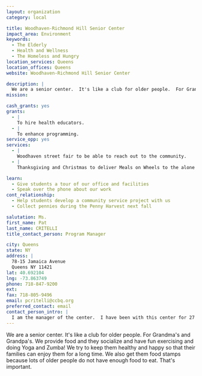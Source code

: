 ```yaml
---
layout: organization
category: local

title: Woodhaven-Richmond Hill Senior Center
impact_area: Environment
keywords: 
  - The Elderly
  - Health and Wellness
  - The Homeless and Hungry
location_services: Queens
location_offices: Queens
website: Woodhaven-Richmond Hill Senior Center

description: |
  We are a senior center.  It's like a club for older people.  For Grandma's and Grandpa's.  We provide food and they socialize and have fun exercising and doing Yoga and Zumba! We try to keep them healthy and happy so that their families can enjoy them for a long time.  We also get them food stamps because lots of older people do not have enough food to eat. That's important.
mission: 

cash_grants: yes
grants: 
  - |
    To hire health educators.
  - |
    To enhance programming.
service_opp: yes
services: 
  - |
    Woodhaven street fair to be able to reach out to the community.
  - |
    Thanksgiving and Christmas to deliver Meals on Wheels to the alone and homebound with their parents.

learn: 
  - Give students a tour of our office and facilities
  - Speak over the phone about our work
cont_relationship: 
  - Help students develop a community service project with us
  - Collect pennies during the Penny Harvest next fall

salutation: Ms.
first_name: Pat
last_name: CRITELLI
title_contact_person: Program Manager

city: Queens
state: NY
address: |
  78-15 Jamaica Avenue  
  Queens NY 11421
lat: 40.692104
lng: -73.863749
phone: 718-847-9200
ext: 
fax: 718-805-9496
email: pcritelli@ccbq.org
preferred_contact: email
contact_person_intro: |
  I am the manager of the center.  I have been with this center for 27 years. I love my job because it helps people who really need help with everyday problems. I have worked with common cents for 3 years because it really helps both the students and the seniors develop a real friendship.
---
```

We are a senior center.  It's like a club for older people.  For Grandma's and Grandpa's.  We provide food and they socialize and have fun exercising and doing Yoga and Zumba! We try to keep them healthy and happy so that their families can enjoy them for a long time.  We also get them food stamps because lots of older people do not have enough food to eat. That's important.